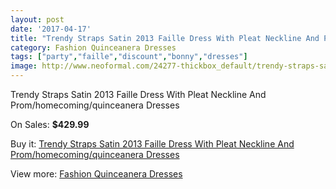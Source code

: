 ```yaml
---
layout: post
date: '2017-04-17'
title: "Trendy Straps Satin 2013 Faille Dress With Pleat Neckline And Prom/homecoming/quinceanera Dresses"
category: Fashion Quinceanera Dresses
tags: ["party","faille","discount","bonny","dresses"]
image: http://www.neoformal.com/24277-thickbox_default/trendy-straps-satin-2013-faille-dress-with-pleat-neckline-and-prom-homecoming-quinceanera-dresses.jpg
---
```

Trendy Straps Satin 2013 Faille Dress With Pleat Neckline And Prom/homecoming/quinceanera Dresses

On Sales: **$429.99**
<a href="https://www.neoformal.com/en/fashion-quinceanera-dresses/8249-trendy-straps-satin-2013-faille-dress-with-pleat-neckline-and-prom-homecoming-quinceanera-dresses.html"><amp-img layout="responsive" width="600" height="600" src="//www.neoformal.com/24277-thickbox_default/trendy-straps-satin-2013-faille-dress-with-pleat-neckline-and-prom-homecoming-quinceanera-dresses.jpg" alt="Trendy Straps Satin 2013 Faille Dress With Pleat Neckline And Prom/homecoming/quinceanera Dresses 0" /></a>

Buy it: [Trendy Straps Satin 2013 Faille Dress With Pleat Neckline And Prom/homecoming/quinceanera Dresses](https://www.neoformal.com/en/fashion-quinceanera-dresses/8249-trendy-straps-satin-2013-faille-dress-with-pleat-neckline-and-prom-homecoming-quinceanera-dresses.html "Trendy Straps Satin 2013 Faille Dress With Pleat Neckline And Prom/homecoming/quinceanera Dresses")

View more: [Fashion Quinceanera Dresses](https://www.neoformal.com/en/148-fashion-quinceanera-dresses "Fashion Quinceanera Dresses")